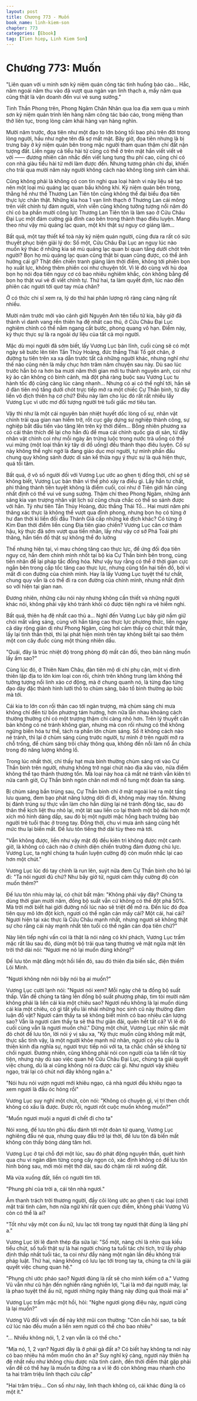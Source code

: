 ```yaml
---
layout: post
title: Chương 773 - Muốn
book_name: linh-kiem-son
chapter: 773
categories: [Ebook]
tag: [Tien hiep, Linh Kiem Son]
---
```


# Chương 773: Muốn

"Liên quan với u minh sơn kỷ niệm quán công tác tình huống báo cáo... Hắc, năm ngoái năm thu vào đã vượt qua ngàn vạn linh thạch a, mấy năm qua cũng thật là vận doanh đến vui vẻ sung sướng."

Tinh Thần Phong trên, Phong Ngâm Chân Nhân qua loa địa xem qua u minh sơn kỷ niệm quán trình lên hàng năm công tác báo cáo, trong miệng than thở liên tục, trong lòng cảm khái hàng vạn hàng nghìn.

Mười năm trước, đọa tiên như một đạo to lớn bóng tối bao phủ trên đời trong lòng người, hầu như nghe tên đã sợ mất mật. Bây giờ, đọa tiên nhưng là bị trưng bày ở kỷ niệm quán bên trong mặc người tham quan thậm chí đất nặn tượng đất. Liền ngay cả tiểu hài tử cũng có thể ở trên mặt hắn viết viết vẽ vời —— đương nhiên cân nhắc đến viết lung tung thu phí cao, cũng chỉ có con nhà giàu tiểu hài tử mới làm được đến. Nhưng tương phản chi đại, khiến cho trải qua mười năm này người không cách nào không lòng sinh cảm khái.

Cũng không phải là không có con tin nghi qua loại hành vi này liệu sẽ tạo nên một loại mù quáng lạc quan bầu không khí. Kỷ niệm quán bên trong, thằng hề như thế Thương Lan Tiên tôn cũng không thể đại biểu đọa tiên thực lực chân thật. Những kia hoa 1 vạn linh thạch ở Thương Lan cái mông trên viết chính tự đám người, vĩnh viễn cũng không tưởng tượng nổi năm đó chỉ có ba phần mười công lực Thương Lan Tiên tôn là làm sao ở Cửu Châu Đại Lục một đám cường giả đỉnh cao bên trong thành thạo điêu luyện. Mang theo như vậy mù quáng lạc quan, một khi thật sự nguy cơ giáng lâm...

Bất quá, một tay thiết kế toà này kỷ niệm quán người, cũng đưa ra rất có sức thuyết phục biện giải lý do: Số một, Cửu Châu Đại Lục an nguy lúc nào muốn ký thác ở những kia sẽ mù quáng lạc quan bi quan tầng dưới chót trên người? Bọn họ mù quáng lạc quan cũng thật bi quan cũng được, có thể ảnh hưởng cái gì? Thật đến chiến tranh giáng lâm thời điểm, không tới phiên bọn họ xuất lực, không thêm phiền coi như chuyện tốt. Vì lẽ đó cùng với hù dọa bọn họ nói đọa tiên nguy cơ có bao nhiêu nghiêm khắc, còn không bằng để bọn họ thật vui vẻ đi viết chính tự. Thứ hai, ta làm quyết định, lúc nào đến phiên các ngươi tới quơ tay múa chân?

Ở có thức chi sĩ xem ra, lý do thứ hai phân lượng rõ ràng càng nặng rất nhiều.

Mười năm trước mới vào cảnh giới Nguyên Anh tên tiểu tử kia, bây giờ đã thành vì danh vang rền thiên hạ đệ nhất cao thủ, ở Cửu Châu Đại Lục nghiêm chỉnh có thể nằm ngang cất bước, phong quang vô hạn. Điểm này, kỳ thực thực sự là ra ngoài dự liệu của tất cả mọi người.

Mặc dù mọi người đã sớm biết, lấy Vương Lục bản lĩnh, cuối cùng sẽ có một ngày sẽ bước lên tiên Tần Thủy Hoàng, đức thắng Thái Tổ gót chân, ở đường tu tiên trên xa xa dẫn trước tất cả những người khác, nhưng nghĩ như thế nào cũng nên là mấy chục hơn trăm năm chuyện sau này. Dù sao lúc trước hắn bỏ ra hơn ba mươi năm thời gian mới tu thành nguyên anh, coi như kỳ ảo căn không có bình cảnh, mà đột phá ràng buộc sau Vương Lục tu hành tốc độ cũng càng lúc càng nhanh... Nhưng có ai có thể nghĩ tới, hắn sẽ ở đàn tiên mộ tầng dưới chót trực tiếp mở ra một chiếc Cự Thần binh, từ đây liền vô địch thiên hạ cơ chứ? Điều này làm cho lúc đó rất rất nhiều lấy Vương Lục vì ước mơ đối tượng người trẻ tuổi giấc mơ tiêu tan.

Vậy thì như là một cái nguyên bản nhiệt huyết dốc lòng cố sự, nhân vật chính trải qua gian nan hiểm trở, rốt cục gây dựng sự nghiệp thành công, sự nghiệp bắt đầu tiến vào tăng lên trên kỳ thời điểm... Bỗng nhiên phương xa có cái thân thích để lại cho hắn đủ để mua cái chỉnh quốc gia di sản, từ đây nhân vật chính coi như mỗi ngày ăn trứng luộc trong nước trà uống có thể vui mừng (một loại thần kỳ tây di đồ uống) đều thành thạo điêu luyện. Cố sự này không thể nghi ngờ là đang giáo dục mọi người, tự mình phấn đấu chung quy không sánh được di sản kế thừa ngụ ý thực sự là quá hiện thực, quá tối tăm.

Bất quá, ở vô số người đối với Vương Lục ước ao ghen tị đồng thời, chỉ sợ sẽ không biết, Vương Lục bản thân vì thế phó xảy ra điều gì. Lấy hắn tư chất, phi thăng thành tiên tuyệt không là điểm cuối, coi như ở Tiên giới hắn cũng nhất định có thể vui vẻ sung sướng. Thậm chí theo Phong Ngâm, những ánh sáng kia vạn trượng nhân vật lịch sử cũng chưa chắc có thể so sánh được với hắn. Tỷ như tiên Tần Thủy Hoàng, đức thắng Thái Tổ... Hai mươi năm phi thăng xác thực là không thể vượt qua đỉnh phong, nhưng bọn họ có từng ở hư đan thời kì liền đối đầu Thánh Giả cấp những kẻ địch khác? Có từng ở Kim Đan thời điểm liền cùng Địa tiên giao chiến? Vương Lục căn cơ thâm hậu, kỳ thực đã sớm vượt qua tiền nhân, lấy như vậy cơ sở Phá Toái phi thăng, hắn tiền đồ thật sự không thể đo lường

Thế nhưng hiện tại, vì mau chóng tăng cao thực lực, để ứng đối đọa tiên nguy cơ, hắn đem chính mình nhốt tại bộ kia Cự Thần binh bên trong, cùng tiền nhân để lại pháp tắc đồng hóa. Như vậy tuy rằng có thể ở thời gian cực ngắn bên trong cấp tốc tăng cao thực lực, nhưng cũng tổn hại tiền đồ, bởi vì mất đi con đường của chính mình. Hay là lấy Vương Lục tuyệt thế tư chất, chung quy vẫn là có thể đi ra con đường của chính mình, nhưng nhất định so với hiện tại gian nan.

Đương nhiên, những câu nói này nhưng không cần thiết và những người khác nói, không phải vậy khó tránh khỏi có được tiện nghi ra vẻ hiềm nghi.

Bất quá, thiên hạ đệ nhất cao thủ a... Nghĩ đến Vương Lục bây giờ nắm giữ chói mắt vầng sáng, cùng với hắn tăng cao thực lực phương thức, liền ngay cả dày rộng giản dị như Phong Ngâm, cũng hơi cảm thấy có chút thất thần, lấy lại tinh thần thời, thì lại phát hiện mình trên tay không biết tại sao thêm một con cây đuốc cùng một thùng nhiên dầu.

"Quái, đây là trúc nhiệt độ trong phòng độ mất cân đối, theo bản năng muốn lấy ấm sao?"

Cùng lúc đó, ở Thiên Nam Châu, đàn tiên mộ di chỉ phụ cận, một vị đỉnh thiên lập địa to lớn kim loại con rối, chính trên không trung làm không thể tưởng tượng nổi linh xảo cơ động, mà ở chung quanh nó, là từng đạo từng đạo dày đặc thành hình lưới thô to chùm sáng, bão tố bình thường áp bức mà tới.

Cái kia to lớn con rối thân cao tới ngàn trượng, mà chùm sáng chi mưa không chỉ đến từ bốn phương tám hướng, hơn nữa lẫn nhau khoảng cách thường thường chỉ có một trượng thậm chí càng nhỏ hơn. Trên lý thuyết căn bản không có né tránh không gian, nhưng mà con rối nhưng có thể không ngừng biến hóa tư thế, tách ra phần lớn chùm sáng. Số ít không cách nào né tránh, thì lại ở chùm sáng cùng trước người, tự mình ở trên người mở ra chỗ trống, để chùm sáng trôi chảy thông qua, không đến nỗi làm nổ ẩn chứa trong đó năng lượng khổng lồ.

Trong lúc nhất thời, chỉ thấy hạt mưa bình thường chùm sáng rơi vào Cự Thần binh trên người, nhưng không trở ngại chút nào địa xâu vào, nửa điểm không thể tạo thành thương tổn. Mà loại này hoa cả mắt né tránh vẫn kiên trì nửa canh giờ, Cự Thần binh ngón chân nơi mới nổ tung một đoàn tia sáng.

Bị chùm sáng bắn trúng sau, Cự Thần binh chỉ ở mặt ngoài loé ra một tầng lưu quang, đem bạo phát năng lượng dời đi đi, không mảy may tổn. Nhưng bị đánh trúng sự thực vẫn làm cho hắn dừng lại né tránh động tác, sau đó thân thể kịch liệt thu nhỏ lại, một lát sau liền co lại thành một bộ dài hơn một xích mô hình dáng dấp, sau đó bị một người mặc hồng bạch trường bào người trẻ tuổi thác ở trong tay. Đồng thời, chu vi mưa ánh sáng cũng hết mức thu lại biến mất. Đế lưu tôn tiếng thở dài tùy theo mà tới.

"Vẫn không được, liền như vậy mật độ đều kiên trì không được một canh giờ, là không có cách nào ở chính diện chiến trường đảm đương chủ lực. Vương Lục, ta nghĩ chúng ta huấn luyện cường độ còn muốn nhắc lại cao hơn một chút."

Vương Lục lúc đó tay chính là run lên, suýt nữa đem Cự Thần binh cho bỏ lại đi: "Ta nói ngươi đủ chứ? Như bây giờ tử, ngươi cảm thấy cường độ còn muốn thêm?"

Đế lưu tôn nhíu mày lại, có chút bất mãn: "Không phải vậy đây? Chúng ta dùng thời gian mười năm, đồng bộ suất vẫn cứ không có thể đột phá 50%. Mà trời mới biết hai giới đường nối lúc nào sẽ triệt để mở ra. Đến lúc đó đọa tiên quy mô lớn đột kích, ngươi có thể ngăn cản mấy cái? Một cái, hai cái? Ngươi hiện tại xác thực là Cửu Châu mạnh nhất, nhưng ngươi sẽ không thật sự cho rằng cái này mạnh nhất tên tuổi có thể ngăn cản đọa tiên chứ?"

Này liên tiếp nghi vấn coi là thật là nói năng có khí phách, Vương Lục trầm mặc rất lâu sau đó, dùng một bộ trải qua tang thương vẻ mặt ngửa mặt lên trời thở dài nói: "Ngươi mẹ nó lại muốn đúng không?"

Đế lưu tôn mặt đằng một hồi liền đỏ, sau đó thiên địa biến sắc, điện thiểm Lôi Minh.

"Ngươi không nên nói bậy nói bạ ai muốn?"

Vương Lục cười lạnh nói: "Ngươi nói xem? Mỗi ngày chê ta đồng bộ suất thấp. Vấn đề chúng ta tăng lên đồng bộ suất phương pháp, tìm tòi mười năm không phải là liền cái kia một chiêu sao? Ngươi nếu không là lại muốn dùng cái kia một chiêu, có gì tất yếu lải nhải những học sinh cũ này thường đàm luận đồ vật? Ngươi cảm thấy ta sẽ không biết mình có bao nhiêu cân lượng sao? Vẫn là ngươi cảm thấy ta sẽ thả thư giãn đãi, quên hết tất cả? Vì lẽ đó cuối cùng vẫn là ngươi muốn chứ." Dừng một chút, Vương Lục nhìn sắc mặt đỏ chót đế lưu tôn, lời nói ý vị sâu xa, "Kỳ thực muốn cũng không mất mặt, thực sắc tính vậy, là một người khỏe mạnh nữ nhân, ngươi có yêu cầu là thiên kinh địa nghĩa sự, ngươi trực tiếp nói với ta, ta chắc chắn sẽ không từ chối ngươi. Đương nhiên, cũng không phải nói con người của ta liền rất tùy tiện, nhưng này dù sao việc quan hệ Cửu Châu Đại Lục, chúng ta giải quyết việc chung, dù là ai cũng không nói ra được cái gì. Như ngươi vậy khiêu ngạo, trái lại có chút nơi đây không ngân a."

"Nói hưu nói vượn ngươi mới khiêu ngạo, cả nhà ngươi đều khiêu ngạo ta xem ngươi là đầu óc hỏng rồi"

Vương Lục suy nghĩ một chút, còn nói: "Không có chuyện gì, vị trí then chốt không có xấu là được. Được rồi, ngươi rốt cuộc muốn không muốn?"

"Muốn ngươi muội a ngươi đi chết đi cho ta"

Nói xong, đế lưu tôn phủ đầu đánh tới một đoàn tử quang, Vương Lục nghiêng đầu né qua, nhưng quay đầu trở lại thời, đế lưu tôn đã biến mất không còn thấy bóng dáng tăm hơi.

Vương Lục ở tại chỗ đợi một lúc, sau đó phát động nguyên thần, quét hình qua chu vi ngàn dặm từng cọng cây ngọn cỏ, xác định không có đế lưu tôn hình bóng sau, mới mỏi mệt thở dài, sau đó chậm rãi rơi xuống đất.

Mà vừa xuống đất, liền có người tìm tới.

"Phung phí của trời a, cái tên nhà ngươi."

Âm thanh trách trời thương người, đầy cõi lòng ước ao ghen tị các loại (chờ) mặt trái tình cảm, hơn nữa ngữ khí rất quen cực điểm, không phải Vương Vũ còn có thể là ai?

"Tốt như vậy một con ấu nữ, lưu lạc tới trong tay ngươi thật đúng là lãng phí a."

Vương Lục lời lẽ đanh thép địa sửa lại: "Số một, nàng chỉ là nhìn qua kiều tiểu chút, số tuổi thật sự là hai người chúng ta tuổi tác chi tích, trừ lấy pháp định thấp nhất tuổi tác, ta coi như đẩy nàng một ngàn lần đều không trái pháp luật. Thứ hai, nàng không có lưu lạc tới trong tay ta, chúng ta chỉ là giải quyết việc chung quan hệ."

"Phụng chỉ ước pháo sao? Ngươi đúng là rất sẽ cho mình kiếm cớ a." Vương Vũ vẫn như cũ hận đến nghiến răng nghiến lợi, "Lại là mở đại người máy, lại là phao tuyệt thế ấu nữ, ngươi những ngày tháng này đừng quá thoải mái a"

Vương Lục trầm mặc một hồi, hỏi: "Nghe ngươi giọng điệu này, ngươi cũng là lại muốn?"

Vương Vũ đối với vấn đề này khịt mũi con thường: "Còn cần hỏi sao, ta bất cứ lúc nào đều muốn a liền xem ngươi có thể cho bao nhiêu"

"... Nhiều không nói, 1, 2 vạn vẫn là có thể cho."

"Mịa nó, 1, 2 vạn? Ngươi đây là ở phái gà đất a? Có biết hay không ta nơi này có bao nhiêu há mồm muốn cho ăn a? Suy nghĩ kỹ càng, ngươi này thiên hạ đệ nhất nếu như không chịu được nữa tình cảnh, đến thời điểm thật gặp phải vấn đề có thể hay là muốn ta đứng ra a vì lẽ đó còn không mau nhanh cho ta hai trăm triệu linh thạch cứu cấp"

"Hai trăm triệu... Con số như này, linh thạch không có, cái khác đúng là có một ít."